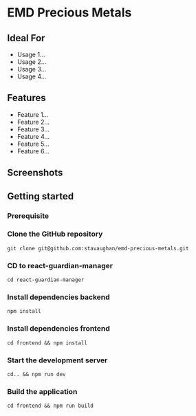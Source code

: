 # EMD Precious Metals

## Ideal For

- Usage 1...
- Usage 2...
- Usage 3...
- Usage 4...

## Features

- Feature 1...
- Feature 2...
- Feature 3...
- Feature 4...
- Feature 5...
- Feature 6...

## Screenshots

## Getting started

### Prerequisite

### Clone the GitHub repository

```shell
git clone git@github.com:stavaughan/emd-precious-metals.git
```

### CD to react-guardian-manager

```node
cd react-guardian-manager
```

### Install dependencies backend

```node
npm install
```

### Install dependencies frontend

```node
cd frontend && npm install
```

### Start the development server

```node
cd.. && npm run dev
```

### Build the application

```node
cd frontend && npm run build
```
